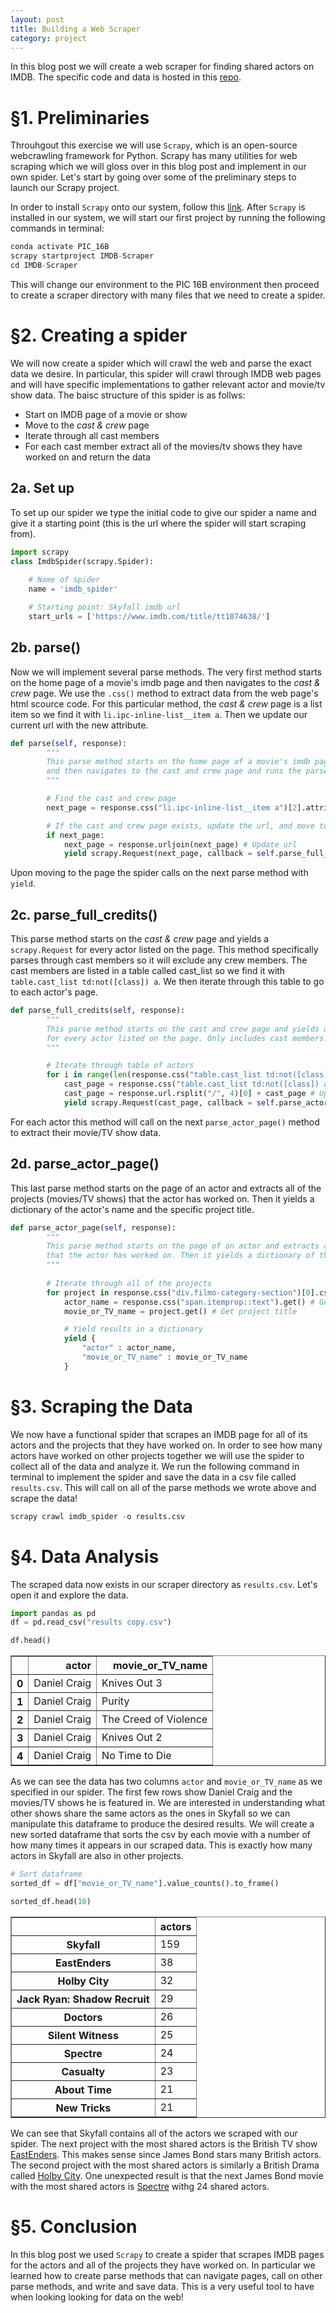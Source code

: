 ```yaml
---
layout: post
title: Building a Web Scraper
category: project
---
```


In this blog post we will create a web scraper for finding shared actors on IMDB. The specific code and data is hosted in this [repo](https://github.com/renzotw/IMDB-Scraper).

# §1. Preliminaries

Throuhgout this exercise we will use `Scrapy`, which is an open-source webcrawling framework for Python. Scrapy has many utilities for web scraping which we will gloss over in this blog post and implement in our own spider. Let's start by going over some of the preliminary steps to launch our Scrapy project.

In order to install `Scrapy` onto our system, follow this [link](https://docs.scrapy.org/en/latest/intro/install.html#intro-install). After `Scrapy` is installed in our system, we will start our first project by running the following commands in terminal:


```python
conda activate PIC_16B
scrapy startproject IMDB-Scraper
cd IMDB-Scraper
```

This will change our environment to the PIC 16B environment then proceed to create a scraper directory with many files that we need to create a spider.

# §2. Creating a spider

We will now create a spider which will crawl the web and parse the exact data we desire. In particular, this spider will crawl through IMDB web pages and will have specific implementations to gather relevant actor and movie/tv show data. The baisc structure of this spider is as follws:

 - Start on IMDB page of a movie or show
 - Move to the *cast & crew* page
 - Iterate through all cast members
 - For each cast member extract all of the movies/tv shows they have worked on and return the data


## 2a. Set up

To set up our spider we type the initial code to give our spider a name and give it a starting point (this is the url where the spider will start scraping from).


```python
import scrapy
class ImdbSpider(scrapy.Spider):
    
    # Name of spider
    name = 'imdb_spider'

    # Starting point: Skyfall imdb url
    start_urls = ['https://www.imdb.com/title/tt1074638/']
```

## 2b. parse()

Now we will implement several parse methods. The very first method starts on the home page of a movie's imdb page and then navigates to the *cast & crew* page. We use the `.css()` method to extract data from the web page's html scource code. For this particular method, the *cast & crew* page is a list item so we find it with `li.ipc-inline-list__item a`. Then we update our current url with the new attribute.


```python
def parse(self, response):
        """
        This parse method starts on the home page of a movie's imdb page
        and then navigates to the cast and crew page and runs the parse_full_credits method
        """

        # Find the cast and crew page
        next_page = response.css("li.ipc-inline-list__item a")[2].attrib["href"]

        # If the cast and crew page exists, update the url, and move to it
        if next_page:
            next_page = response.urljoin(next_page) # Update url
            yield scrapy.Request(next_page, callback = self.parse_full_credits) # Move to page and run parse_full_credits
```

Upon moving to the page the spider calls on the next parse method with `yield`.

## 2c. parse_full_credits()

This parse method starts on the *cast & crew* page and yields a `scrapy.Request` for every actor listed on the page. This method specifically parses through cast members so it will exclude any crew members. The cast members are listed in a table called cast_list so we find it with `table.cast_list td:not([class]) a`. We then iterate through this table to go to each actor's page.


```python
def parse_full_credits(self, response):
        """
        This parse method starts on the cast and crew page and yields a scrapy.Request 
        for every actor listed on the page. Only includes cast members.
        """

        # Iterate through table of actors
        for i in range(len(response.css("table.cast_list td:not([class]) a"))):
            cast_page = response.css("table.cast_list td:not([class]) a")[i].attrib["href"] # Get cast member id
            cast_page = response.url.rsplit("/", 4)[0] + cast_page # Update url for each cast member
            yield scrapy.Request(cast_page, callback = self.parse_actor_page) # Move to cast member page and run parse_actor_page
```

For each actor this method will call on the next `parse_actor_page()` method to extract their movie/TV show data.

## 2d. parse_actor_page()

This last parse method starts on the page of an actor and extracts all of the projects (movies/TV shows) that the actor has worked on. Then it yields a dictionary of the actor's name and the specific project title. 


```python
def parse_actor_page(self, response):
        """ 
        This parse method starts on the page of an actor and extracts all of the projects 
        that the actor has worked on. Then it yields a dictionary of the actor and the project title.
        """
        
        # Iterate through all of the projects
        for project in response.css("div.filmo-category-section")[0].css("b a::text"):
            actor_name = response.css("span.itemprop::text").get() # Get actor name
            movie_or_TV_name = project.get() # Get project title

            # Yield results in a dictionary
            yield {
                "actor" : actor_name,
                "movie_or_TV_name" : movie_or_TV_name
            }
```

# §3. Scraping the Data

We now have a functional spider that scrapes an IMDB page for all of its actors and the projects that they have worked on. In order to see how many actors have worked on other projects together we will use the spider to collect all of the data and analyze it. We run the following command in terminal to implement the spider and save the data in a csv file called `results.csv`. This will call on all of the parse methods we wrote above and scrape the data!


```python
scrapy crawl imdb_spider -o results.csv
```

# §4. Data Analysis

The scraped data now exists in our scraper directory as `results.csv`. Let's open it and explore the data.


```python
import pandas as pd
df = pd.read_csv("results copy.csv")
```


```python
df.head()
```




<div>
<style scoped>
    .dataframe tbody tr th:only-of-type {
        vertical-align: middle;
    }

    .dataframe tbody tr th {
        vertical-align: top;
    }

    .dataframe thead th {
        text-align: right;
    }
</style>
<table border="1" class="dataframe">
  <thead>
    <tr style="text-align: right;">
      <th></th>
      <th>actor</th>
      <th>movie_or_TV_name</th>
    </tr>
  </thead>
  <tbody>
    <tr>
      <th>0</th>
      <td>Daniel Craig</td>
      <td>Knives Out 3</td>
    </tr>
    <tr>
      <th>1</th>
      <td>Daniel Craig</td>
      <td>Purity</td>
    </tr>
    <tr>
      <th>2</th>
      <td>Daniel Craig</td>
      <td>The Creed of Violence</td>
    </tr>
    <tr>
      <th>3</th>
      <td>Daniel Craig</td>
      <td>Knives Out 2</td>
    </tr>
    <tr>
      <th>4</th>
      <td>Daniel Craig</td>
      <td>No Time to Die</td>
    </tr>
  </tbody>
</table>
</div>



As we can see the data has two columns `actor` and `movie_or_TV_name` as we specified in our spider. The first few rows show Daniel Craig and the movies/TV shows he is featured in. We are interested in understanding what other shows share the same actors as the ones in Skyfall so we can manipulate this dataframe to produce the desired results. We will create a new sorted dataframe that sorts the csv by each movie with a number of how many times it appears in our scraped data. This is exactly how many actors in Skyfall are also in other projects.


```python
# Sort dataframe 
sorted_df = df["movie_or_TV_name"].value_counts().to_frame()
```


```python
sorted_df.head(10)
```




<div>
<style scoped>
    .dataframe tbody tr th:only-of-type {
        vertical-align: middle;
    }

    .dataframe tbody tr th {
        vertical-align: top;
    }

    .dataframe thead th {
        text-align: right;
    }
</style>
<table border="1" class="dataframe">
  <thead>
    <tr style="text-align: right;">
      <th></th>
      <th>actors</th>
    </tr>
  </thead>
  <tbody>
    <tr>
      <th>Skyfall</th>
      <td>159</td>
    </tr>
    <tr>
      <th>EastEnders</th>
      <td>38</td>
    </tr>
    <tr>
      <th>Holby City</th>
      <td>32</td>
    </tr>
    <tr>
      <th>Jack Ryan: Shadow Recruit</th>
      <td>29</td>
    </tr>
    <tr>
      <th>Doctors</th>
      <td>26</td>
    </tr>
    <tr>
      <th>Silent Witness</th>
      <td>25</td>
    </tr>
    <tr>
      <th>Spectre</th>
      <td>24</td>
    </tr>
    <tr>
      <th>Casualty</th>
      <td>23</td>
    </tr>
    <tr>
      <th>About Time</th>
      <td>21</td>
    </tr>
    <tr>
      <th>New Tricks</th>
      <td>21</td>
    </tr>
  </tbody>
</table>
</div>



We can see that Skyfall contains all of the actors we scraped with our spider. The next project with the most shared actors is the British TV show [EastEnders](https://www.imdb.com/title/tt0088512/). This makes sense since James Bond stars many British actors. The second project with the most shared actors is similarly a British Drama called [Holby City](https://www.imdb.com/title/tt0184122/). One unexpected result is that the next James Bond movie with the most shared actors is [Spectre](https://www.imdb.com/title/tt2379713/) withg 24 shared actors.

# §5. Conclusion

In this blog post we used `Scrapy` to create a spider that scrapes IMDB pages for the actors and all of the projects they have worked on. In particular we learned how to create parse methods that can navigate pages, call on other parse methods, and write and save data. This is a very useful tool to have when looking looking for data on the web!

